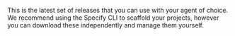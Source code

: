This is the latest set of releases that you can use with your agent of choice. We recommend using the Specify CLI to scaffold your projects, however you can download these independently and manage them yourself.

